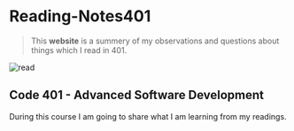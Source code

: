 # Reading-Notes401


> This **website** is a summery of my observations and questions about things which I read in 401.

![read](https://cms.qz.com/wp-content/uploads/2017/10/reading-effectively-compressor.jpg?quality=75&strip=all&w=1600&h=900&crop=1)



## Code 401 - Advanced Software Development

During this course I am going to share what I am learning from my readings.
